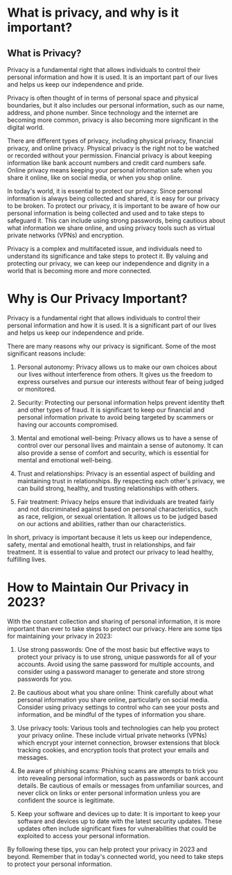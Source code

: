 # What is privacy, and why is it important?

## What is Privacy?

Privacy is a fundamental right that allows individuals to control their personal information and how it is used. It is an important part of our lives and helps us keep our independence and pride.

Privacy is often thought of in terms of personal space and physical boundaries, but it also includes our personal information, such as our name, address, and phone number. Since technology and the internet are becoming more common, privacy is also becoming more significant in the digital world.

There are different types of privacy, including physical privacy, financial privacy, and online privacy. Physical privacy is the right not to be watched or recorded without your permission. Financial privacy is about keeping information like bank account numbers and credit card numbers safe. Online privacy means keeping your personal information safe when you share it online, like on social media, or when you shop online.

In today's world, it is essential to protect our privacy. Since personal information is always being collected and shared, it is easy for our privacy to be broken. To protect our privacy, it is important to be aware of how our personal information is being collected and used and to take steps to safeguard it. This can include using strong passwords, being cautious about what information we share online, and using privacy tools such as virtual private networks (VPNs) and encryption.

Privacy is a complex and multifaceted issue, and individuals need to understand its significance and take steps to protect it. By valuing and protecting our privacy, we can keep our independence and dignity in a world that is becoming more and more connected.

# Why is Our Privacy Important?

Privacy is a fundamental right that allows individuals to control their personal information and how it is used. It is a significant part of our lives and helps us keep our independence and pride.

There are many reasons why our privacy is significant. Some of the most significant reasons include:

1. Personal autonomy: Privacy allows us to make our own choices about our lives without interference from others. It gives us the freedom to express ourselves and pursue our interests without fear of being judged or monitored.
    
2. Security: Protecting our personal information helps prevent identity theft and other types of fraud. It is significant to keep our financial and personal information private to avoid being targeted by scammers or having our accounts compromised.
    
3. Mental and emotional well-being: Privacy allows us to have a sense of control over our personal lives and maintain a sense of autonomy. It can also provide a sense of comfort and security, which is essential for mental and emotional well-being.
    
4. Trust and relationships: Privacy is an essential aspect of building and maintaining trust in relationships. By respecting each other's privacy, we can build strong, healthy, and trusting relationships with others.
    
5. Fair treatment: Privacy helps ensure that individuals are treated fairly and not discriminated against based on personal characteristics, such as race, religion, or sexual orientation. It allows us to be judged based on our actions and abilities, rather than our characteristics.
    

In short, privacy is important because it lets us keep our independence, safety, mental and emotional health, trust in relationships, and fair treatment. It is essential to value and protect our privacy to lead healthy, fulfilling lives.

# How to Maintain Our Privacy in 2023?

With the constant collection and sharing of personal information, it is more important than ever to take steps to protect our privacy. Here are some tips for maintaining your privacy in 2023:

1. Use strong passwords: One of the most basic but effective ways to protect your privacy is to use strong, unique passwords for all of your accounts. Avoid using the same password for multiple accounts, and consider using a password manager to generate and store strong passwords for you.
    
2. Be cautious about what you share online: Think carefully about what personal information you share online, particularly on social media. Consider using privacy settings to control who can see your posts and information, and be mindful of the types of information you share.
    
3. Use privacy tools: Various tools and technologies can help you protect your privacy online. These include virtual private networks (VPNs) which encrypt your internet connection, browser extensions that block tracking cookies, and encryption tools that protect your emails and messages.
    
4. Be aware of phishing scams: Phishing scams are attempts to trick you into revealing personal information, such as passwords or bank account details. Be cautious of emails or messages from unfamiliar sources, and never click on links or enter personal information unless you are confident the source is legitimate.
    
5. Keep your software and devices up to date: It is important to keep your software and devices up to date with the latest security updates. These updates often include significant fixes for vulnerabilities that could be exploited to access your personal information.
    

By following these tips, you can help protect your privacy in 2023 and beyond. Remember that in today's connected world, you need to take steps to protect your personal information.